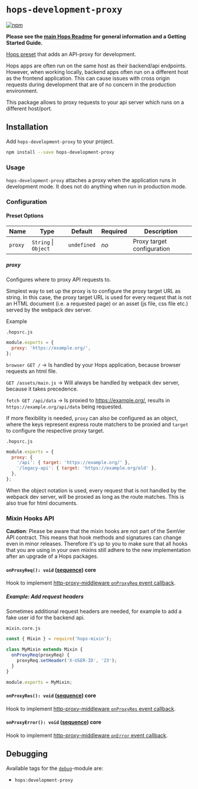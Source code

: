 # `hops-development-proxy`

[![npm](https://img.shields.io/npm/v/hops-development-proxy.svg)](https://www.npmjs.com/package/hops-development-proxy)

**Please see the [main Hops Readme](https://github.com/xing/hops#docs) for general information and a Getting Started Guide.**

[Hops preset](../../DOCUMENTATION.md#presets) that adds an API-proxy for development.

Hops apps are often run on the same host as their backend/api endpoints. However, when working locally, backend apps often run on a different host as the frontend application. This can cause issues with cross origin requests during development that are of no concern in the production environment.

This package allows to proxy requests to your api server which runs on a different host/port.

## Installation

Add `hops-development-proxy` to your project.

```bash
npm install --save hops-development-proxy
```

### Usage

`hops-development-proxy` attaches a proxy when the application runs in development mode. It does not do anything when run in production mode.

### Configuration

#### Preset Options

| Name | Type | Default | Required | Description |
| --- | --- | --- | --- | --- |
| `proxy` | `String` \| `Object` | `undefined` | _no_ | Proxy target configuration |

##### proxy

Configures where to proxy API requests to.

Simplest way to set up the proxy is to configure the proxy target URL as string. In this case, the proxy target URL is used for every request that is not an HTML document (i.e. a requested page) or an asset (js file, css file etc.) served by the webpack dev server.

Example

`.hopsrc.js`

```javascript
module.exports = {
  proxy: 'https://example.org/',
};
```

`browser GET /` -> Is handled by your Hops application, because browser requests an html file.

`GET /assets/main.js` -> Will always be handled by webpack dev server, because it takes precedence.

`fetch GET /api/data` -> Is proxied to https://example.org/, results in `https://example.org/api/data` being requested.

If more flexibility is needed, `proxy` can also be configured as an object, where the keys represent express route matchers to be proxied and `target` to configure the respective proxy target.

`.hopsrc.js`

```javascript
module.exports = {
  proxy: {
    '/api': { target: 'https://example.org/' },
    '/legacy-api': { target: 'https://example.org/old' },
  },
};
```

When the object notation is used, every request that is not handled by the webpack dev server, will be proxied as long as the route matches. This is also true for html documents.

### Mixin Hooks API

**Caution**: Please be aware that the mixin hooks are not part of the SemVer API contract. This means that hook methods and signatures can change even in minor releases. Therefore it's up to you to make sure that all hooks that you are using in your own mixins still adhere to the new implementation after an upgrade of a Hops packages.

#### `onProxyReq(): void` ([sequence](https://github.com/untool/mixinable/blob/master/README.md#defineparallel)) **core**

Hook to implement [http-proxy-middleware `onProxyReq` event callback](https://github.com/chimurai/http-proxy-middleware#http-proxy-events).

##### Example: Add request headers

Sometimes additional request headers are needed, for example to add a fake user id for the backend api.

`mixin.core.js`

```javascript
const { Mixin } = require('hops-mixin');

class MyMixin extends Mixin {
  onProxyReq(proxyReq) {
    proxyReq.setHeader('X-USER-ID', '23');
  }
}

module.exports = MyMixin;
```

#### `onProxyRes(): void` ([sequence](https://github.com/untool/mixinable/blob/master/README.md#defineparallel)) **core**

Hook to implement [http-proxy-middleware `onProxyRes` event callback](https://github.com/chimurai/http-proxy-middleware#http-proxy-events).

#### `onProxyError(): void` ([sequence](https://github.com/untool/mixinable/blob/master/README.md#defineparallel)) **core**

Hook to implement [http-proxy-middleware `onError` event callback](https://github.com/chimurai/http-proxy-middleware#http-proxy-events).

## Debugging

Available tags for the [`debug`](https://www.npmjs.com/package/debug)-module are:

- `hops:development-proxy`
